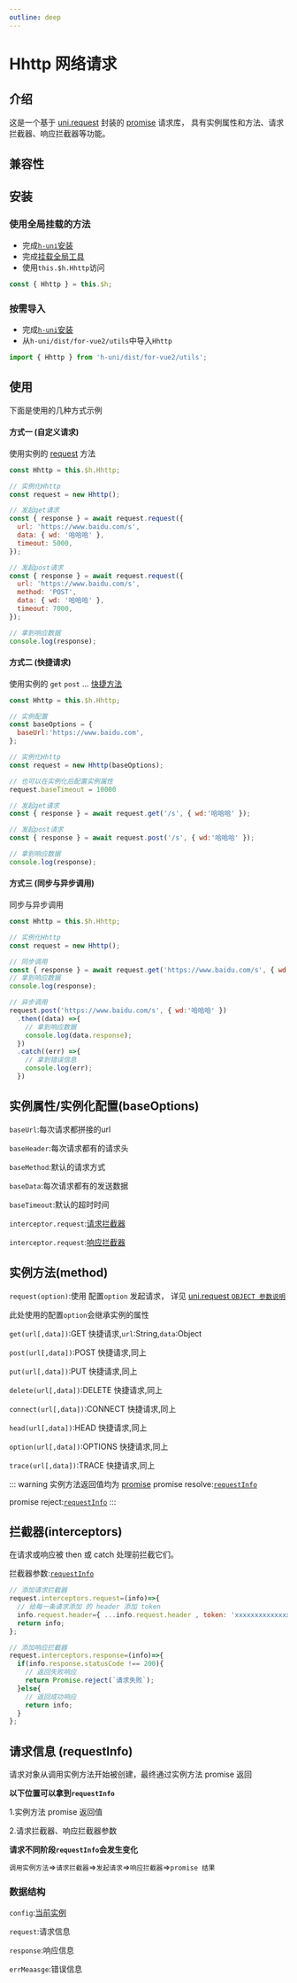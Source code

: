 ```yaml
---
outline: deep
---
```


# Hhttp 网络请求

## 介绍

这是一个基于 [uni.request](https://uniapp.dcloud.net.cn/api/request/request.html#request)
 封装的 [promise](https://javascript.info/promise-basics) 请求库，
 具有实例属性和方法、请求拦截器、响应拦截器等功能。

## 兼容性

<SupportTable WEIXIN H5 ALIPAY BAIDU TOUTIAO LARK/>

## 安装

### 使用全局挂载的方法

- 完成[`h-uni`安装](/README.html#安装)
- 完成[挂载全局工具](/README.html#挂载全局工具)
- 使用`this.$h.Hhttp`访问

```js
const { Hhttp } = this.$h;
```
### 按需导入
- 完成[`h-uni`安装](/README.html#安装)
- 从`h-uni/dist/for-vue2/utils`中导入`Hhttp`

```js
import { Hhttp } from 'h-uni/dist/for-vue2/utils';
```

## 使用

下面是使用的几种方式示例

#### 方式一 (自定义请求)

使用实例的 [request](/for-vue2/utils/Hhttp.html#实例方法-method) 方法

```js
const Hhttp = this.$h.Hhttp;

// 实例化Hhttp
const request = new Hhttp();

// 发起get请求
const { response } = await request.request({
  url: 'https://www.baidu.com/s',
  data: { wd: '哈哈哈' },
  timeout: 5000,
});

// 发起post请求
const { response } = await request.request({
  url: 'https://www.baidu.com/s',
  method: 'POST',
  data: { wd: '哈哈哈' },
  timeout: 7000,
});

// 拿到响应数据
console.log(response);
```

#### 方式二 (快捷请求)

使用实例的 `get` `post` ... [快捷方法](/for-vue2/utils/Hhttp.html#实例方法-method)

```js
const Hhttp = this.$h.Hhttp;

// 实例配置
const baseOptions = {
  baseUrl:'https://www.baidu.com',
};

// 实例化Hhttp
const request = new Hhttp(baseOptions);

// 也可以在实例化后配置实例属性
request.baseTimeout = 10000

// 发起get请求
const { response } = await request.get('/s', { wd:'哈哈哈' });

// 发起post请求
const { response } = await request.post('/s', { wd:'哈哈哈' });

// 拿到响应数据
console.log(response);
```

#### 方式三 (同步与异步调用)

同步与异步调用

```js
const Hhttp = this.$h.Hhttp;

// 实例化Hhttp
const request = new Hhttp();

// 同步调用
const { response } = await request.get('https://www.baidu.com/s', { wd:'哈哈哈' });
// 拿到响应数据
console.log(response);

// 异步调用
request.post('https://www.baidu.com/s', { wd:'哈哈哈' })
  .then((data) =>{
    // 拿到响应数据
    console.log(data.response);
  })
  .catch((err) =>{
    // 拿到错误信息
    console.log(err);
  })


```

## 实例属性/实例化配置(baseOptions)

`baseUrl`:每次请求都拼接的url

`baseHeader`:每次请求都有的请求头

`baseMethod`:默认的请求方式

`baseData`:每次请求都有的发送数据

`baseTimeout`:默认的超时时间

`interceptor.request`:[请求拦截器](/for-vue2/utils/Hhttp.html#%E6%8B%A6%E6%88%AA%E5%99%A8-interceptors)

`interceptor.request`:[响应拦截器](/for-vue2/utils/Hhttp.html#%E6%8B%A6%E6%88%AA%E5%99%A8-interceptors)

## 实例方法(method)

`request(option)`:使用 配置`option` 发起请求， 详见 [uni.request `OBJECT 参数说明`](https://uniapp.dcloud.net.cn/api/request/request.html#request)

此处使用的配置`option`会继承实例的属性

`get(url[,data])`:GET 快捷请求,`url`:String,`data`:Object

`post(url[,data])`:POST 快捷请求,同上

`put(url[,data])`:PUT 快捷请求,同上

`delete(url[,data])`:DELETE 快捷请求,同上

`connect(url[,data])`:CONNECT 快捷请求,同上

`head(url[,data])`:HEAD 快捷请求,同上

`option(url[,data])`:OPTIONS 快捷请求,同上

`trace(url[,data])`:TRACE 快捷请求,同上


::: warning 实例方法返回值均为 [promise](https://javascript.info/promise-basics)
promise resolve:[`requestInfo`](/for-vue2/utils/Hhttp.html#请求信息-requestinfo)

promise reject:[`requestInfo`](/for-vue2/utils/Hhttp.html#请求信息-requestinfo)
:::

## 拦截器(interceptors)

在请求或响应被 then 或 catch 处理前拦截它们。

拦截器参数:[`requestInfo`](/for-vue2/utils/Hhttp.html#请求信息-requestinfo)

```js
// 添加请求拦截器
request.interceptors.request=(info)=>{
  // 给每一条请求添加 的 header 添加 token
  info.request.header={ ...info.request.header , token: 'xxxxxxxxxxxxxxxxxxxxxxxxxxxxxxxxxxxx' };
  return info;
};

// 添加响应拦截器
request.interceptors.response=(info)=>{
  if(info.response.statusCode !== 200){
    // 返回失败响应
    return Promise.reject(`请求失败`);
  }else{
    // 返回成功响应
    return info;
  }
};

```

## 请求信息 (requestInfo)

请求对象从调用实例方法开始被创建，最终通过实例方法 promise 返回

**以下位置可以拿到`requestInfo`**

1.实例方法 promise 返回值

2.请求拦截器、响应拦截器参数

**请求不同阶段`requestInfo`会发生变化**

`调用实例方法`=>`请求拦截器`=>`发起请求`=>`响应拦截器`=>`promise 结果`

### 数据结构

`config`:[当前实例](/for-vue2/utils/Hhttp.html#实例属性-实例化配置-baseoptions)

`request`:请求信息

`response`:响应信息

`errMeaasge`:错误信息
